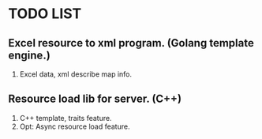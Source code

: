 # TODO LIST
## Excel resource to xml program. (Golang template engine.)
   1. Excel data, xml describe map info. 
  
## Resource load lib for server. (C++)
   1. C++ template, traits feature. 
   2. Opt: Async resource load feature.
